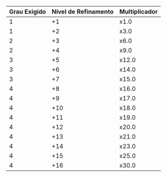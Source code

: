 | Grau Exigido | Nível de Refinamento | Multiplicador |
|--------------|----------------------|---------------|
| 1            | +1                   | x1.0          |
| 1            | +2                   | x3.0          |
| 2            | +3                   | x6.0          |
| 2            | +4                   | x9.0          |
| 3            | +5                   | x12.0         |
| 3            | +6                   | x14.0         |
| 3            | +7                   | x15.0         |
| 4            | +8                   | x16.0         |
| 4            | +9                   | x17.0         |
| 4            | +10                  | x18.0         |
| 4            | +11                  | x19.0         |
| 4            | +12                  | x20.0         |
| 4            | +13                  | x21.0         |
| 4            | +14                  | x23.0         |
| 4            | +15                  | x25.0         |
| 4            | +16                  | x30.0         |
